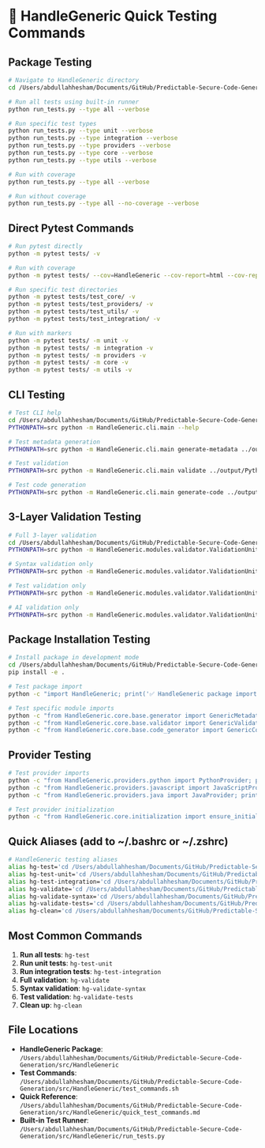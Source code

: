 # 🚀 HandleGeneric Quick Testing Commands

## **Package Testing**

```bash
# Navigate to HandleGeneric directory
cd /Users/abdullahhesham/Documents/GitHub/Predictable-Secure-Code-Generation/src/HandleGeneric

# Run all tests using built-in runner
python run_tests.py --type all --verbose

# Run specific test types
python run_tests.py --type unit --verbose
python run_tests.py --type integration --verbose
python run_tests.py --type providers --verbose
python run_tests.py --type core --verbose
python run_tests.py --type utils --verbose

# Run with coverage
python run_tests.py --type all --verbose

# Run without coverage
python run_tests.py --type all --no-coverage --verbose
```

## **Direct Pytest Commands**

```bash
# Run pytest directly
python -m pytest tests/ -v

# Run with coverage
python -m pytest tests/ --cov=HandleGeneric --cov-report=html --cov-report=term-missing

# Run specific test directories
python -m pytest tests/test_core/ -v
python -m pytest tests/test_providers/ -v
python -m pytest tests/test_utils/ -v
python -m pytest tests/test_integration/ -v

# Run with markers
python -m pytest tests/ -m unit -v
python -m pytest tests/ -m integration -v
python -m pytest tests/ -m providers -v
python -m pytest tests/ -m core -v
python -m pytest tests/ -m utils -v
```

## **CLI Testing**

```bash
# Test CLI help
cd /Users/abdullahhesham/Documents/GitHub/Predictable-Secure-Code-Generation
PYTHONPATH=src python -m HandleGeneric.cli.main --help

# Test metadata generation
PYTHONPATH=src python -m HandleGeneric.cli.main generate-metadata ../output/PythonExample/generated_code --output ../output/PythonExample/environment/metadata_new.json

# Test validation
PYTHONPATH=src python -m HandleGeneric.cli.main validate ../output/PythonExample/generated_code --metadata ../output/PythonExample/environment/metadata.json --output ../output/PythonExample/environment/validation_report.json

# Test code generation
PYTHONPATH=src python -m HandleGeneric.cli.main generate-code ../output/PythonExample/generated_code --metadata ../output/PythonExample/environment/metadata.json --output ../output/PythonExample/environment/generated_code_new
```

## **3-Layer Validation Testing**

```bash
# Full 3-layer validation
cd /Users/abdullahhesham/Documents/GitHub/Predictable-Secure-Code-Generation
PYTHONPATH=src python -m HandleGeneric.modules.validator.ValidationUnit.main ../output/PythonExample/generated_code ../output/PythonExample/environment/metadata.json --steps all --output-dir ../output/PythonExample/environment/

# Syntax validation only
PYTHONPATH=src python -m HandleGeneric.modules.validator.ValidationUnit.main ../output/PythonExample/generated_code ../output/PythonExample/environment/metadata.json --steps syntax --output-dir ../output/PythonExample/environment/

# Test validation only
PYTHONPATH=src python -m HandleGeneric.modules.validator.ValidationUnit.main ../output/PythonExample/generated_code ../output/PythonExample/environment/metadata.json --steps test --output-dir ../output/PythonExample/environment/

# AI validation only
PYTHONPATH=src python -m HandleGeneric.modules.validator.ValidationUnit.main ../output/PythonExample/generated_code ../output/PythonExample/environment/metadata.json --steps ai --output-dir ../output/PythonExample/environment/
```

## **Package Installation Testing**

```bash
# Install package in development mode
cd /Users/abdullahhesham/Documents/GitHub/Predictable-Secure-Code-Generation/src/HandleGeneric
pip install -e .

# Test package import
python -c "import HandleGeneric; print('✅ HandleGeneric package imports successfully')"

# Test specific module imports
python -c "from HandleGeneric.core.base.generator import GenericMetadataGenerator; print('✅ Generator imports successfully')"
python -c "from HandleGeneric.core.base.validator import GenericValidator; print('✅ Validator imports successfully')"
python -c "from HandleGeneric.core.base.code_generator import GenericCodeGenerator; print('✅ Code generator imports successfully')"
```

## **Provider Testing**

```bash
# Test provider imports
python -c "from HandleGeneric.providers.python import PythonProvider; print('✅ Python provider imports successfully')"
python -c "from HandleGeneric.providers.javascript import JavaScriptProvider; print('✅ JavaScript provider imports successfully')"
python -c "from HandleGeneric.providers.java import JavaProvider; print('✅ Java provider imports successfully')"

# Test provider initialization
python -c "from HandleGeneric.core.initialization import ensure_initialized; ensure_initialized(); print('✅ Providers initialized successfully')"
```

## **Quick Aliases (add to ~/.bashrc or ~/.zshrc)**

```bash
# HandleGeneric testing aliases
alias hg-test='cd /Users/abdullahhesham/Documents/GitHub/Predictable-Secure-Code-Generation/src/HandleGeneric && python run_tests.py --type all --verbose'
alias hg-test-unit='cd /Users/abdullahhesham/Documents/GitHub/Predictable-Secure-Code-Generation/src/HandleGeneric && python run_tests.py --type unit --verbose'
alias hg-test-integration='cd /Users/abdullahhesham/Documents/GitHub/Predictable-Secure-Code-Generation/src/HandleGeneric && python run_tests.py --type integration --verbose'
alias hg-validate='cd /Users/abdullahhesham/Documents/GitHub/Predictable-Secure-Code-Generation && PYTHONPATH=src python -m HandleGeneric.modules.validator.ValidationUnit.main ../output/PythonExample/generated_code ../output/PythonExample/environment/metadata.json --steps all --output-dir ../output/PythonExample/environment/'
alias hg-validate-syntax='cd /Users/abdullahhesham/Documents/GitHub/Predictable-Secure-Code-Generation && PYTHONPATH=src python -m HandleGeneric.modules.validator.ValidationUnit.main ../output/PythonExample/generated_code ../output/PythonExample/environment/metadata.json --steps syntax --output-dir ../output/PythonExample/environment/'
alias hg-validate-tests='cd /Users/abdullahhesham/Documents/GitHub/Predictable-Secure-Code-Generation && PYTHONPATH=src python -m HandleGeneric.modules.validator.ValidationUnit.main ../output/PythonExample/generated_code ../output/PythonExample/environment/metadata.json --steps test --output-dir ../output/PythonExample/environment/'
alias hg-clean='cd /Users/abdullahhesham/Documents/GitHub/Predictable-Secure-Code-Generation/src/HandleGeneric && find . -type d -name "__pycache__" -exec rm -rf {} + && find . -name "*.pyc" -delete && rm -rf .pytest_cache htmlcov'
```

## **Most Common Commands**

1. **Run all tests**: `hg-test`
2. **Run unit tests**: `hg-test-unit`
3. **Run integration tests**: `hg-test-integration`
4. **Full validation**: `hg-validate`
5. **Syntax validation**: `hg-validate-syntax`
6. **Test validation**: `hg-validate-tests`
7. **Clean up**: `hg-clean`

## **File Locations**

- **HandleGeneric Package**: `/Users/abdullahhesham/Documents/GitHub/Predictable-Secure-Code-Generation/src/HandleGeneric`
- **Test Commands**: `/Users/abdullahhesham/Documents/GitHub/Predictable-Secure-Code-Generation/src/HandleGeneric/test_commands.sh`
- **Quick Reference**: `/Users/abdullahhesham/Documents/GitHub/Predictable-Secure-Code-Generation/src/HandleGeneric/quick_test_commands.md`
- **Built-in Test Runner**: `/Users/abdullahhesham/Documents/GitHub/Predictable-Secure-Code-Generation/src/HandleGeneric/run_tests.py`
